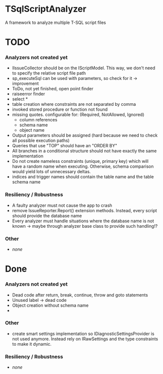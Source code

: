 # TSqlScriptAnalyzer

A framework to analyze multiple T-SQL script files

# TODO

### Analyzers not created yet
- IIssueCollector should be on the IScriptModel. This way, we don't need to specify the relative script file path
- sp_executeSql can be used with parameters, so check for it -> improvement
- ToDo, not yet finished, open point finder
- raiseerror finder
- select *
- table creation where constraints are not separated by comma
- invoked stored procedure or function not found
- missing quotes. configurable for: (Required, NotAllowed, Ignored)
    - column references
    - schema name
    - object name
- Output parameters should be assigned (hard because we need to check all possible execution paths)
- Queries that use "TOP" should have an "ORDER BY"
- All branches in a conditional structure should not have exactly the same implementation
- Do not create nameless constraints (unique, primary key) which will have a random name when executing. Otherwise,
  schema comparison would yield lots of unnecessary deltas.
- indices and trigger names should contain the table name and the table schema name

### Resiliency / Robustness
- A faulty analyzer must not cause the app to crash
- remove IssueReporter.Report() extension methods. Instead, every script should provide the database name
- Every analyzer must handle situations where the database name is not known -> maybe through analyzer base class to
  provide such handling!?

### Other
- *none*

# Done

### Analyzers not created yet

- Dead code after return, break, continue, throw and goto statements
- Unused label -> dead code
- Object creation without schema name
-

### Other
- create smart settings implementation so IDiagnosticSettingsProvider is not used anymore. Instead rely on
  IRawSettings<out TSettings> and the type constraints to make it dynamic.


### Resiliency / Robustness

- *none*